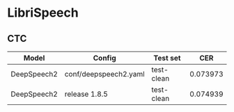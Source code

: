 # LibriSpeech

## CTC
| Model | Config | Test set |  CER |
| --- | --- | --- | --- | 
| DeepSpeech2 | conf/deepspeech2.yaml | test-clean | 0.073973 |
| DeepSpeech2 | release 1.8.5 | test-clean | 0.074939 |



